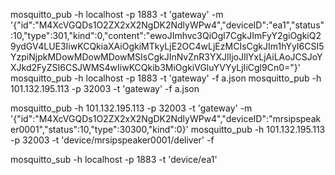 

mosquitto_pub -h localhost -p 1883 -t 'gateway' -m '{"id":"M4XcVGQDs1O2ZX2xX2NgDK2NdlyWPw4","deviceID":"ea1","status":10,"type":301,"kind":0,"content":"ewoJImhvc3QiOgl7CgkJImFyY2giOgkiQ29ydGV4LUE3IiwKCQkiaXAiOgkiMTkyLjE2OC4wLjEzMCIsCgkJIm1hYyI6CSI5YzpiNjpkMDowMDowMDowMSIsCgkJInNvZnR3YXJlIjoJIlYxLjAiLAoJCSJoYXJkd2FyZSI6CSJWMS4wIiwKCQkib3MiOgkiVGluYVYyLjIiCgl9Cn0="}' 
mosquitto_pub -h localhost -p 1883 -t 'gateway' -f  a.json
mosquitto_pub -h 101.132.195.113 -p 32003 -t 'gateway' -f  a.json

mosquitto_pub -h 101.132.195.113 -p 32003 -t 'gateway' -m '{"id":"M4XcVGQDs1O2ZX2xX2NgDK2NdlyWPw4","deviceID":"mrsipspeaker0001","status":10,"type":30300,"kind":0}'
mosquitto_pub -h 101.132.195.113 -p 32003 -t 'device/mrsipspeaker0001/deliver' -f  




mosquitto_sub -h localhost -p 1883 -t 'device/ea1'
